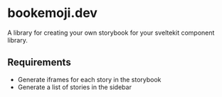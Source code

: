 # bookemoji.dev

A library for creating your own storybook for your sveltekit component library.




## Requirements

- Generate iframes for each story in the storybook
- Generate a list of stories in the sidebar


